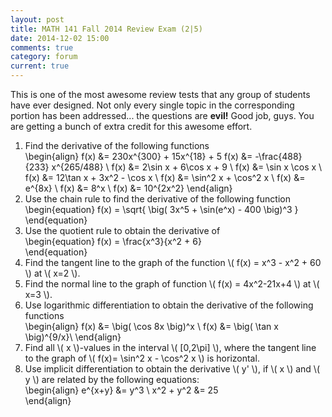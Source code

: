 ```yaml
---
layout: post
title: MATH 141 Fall 2014 Review Exam (2|5)
date: 2014-12-02 15:00
comments: true
category: forum
current: true
---
```


<div class="well">
	This is one of the most awesome review tests that any group of students have ever designed.  Not only every single topic in the corresponding portion has been addressed... the questions are <strong>evil!</strong>   Good job, guys.  You are getting a bunch of extra credit for this awesome effort.
</div>

1. Find the derivative of the following functions
		<div>
			\begin{align}
			f(x) &= 230x^{300} + 15x^{18} + 5
			f(x) &= -\frac{488}{233} x^{265/488} \\
			f(x) &= 2\sin x + 6\cos x + 9 \\
			f(x) &= \sin x \cos x \\
			f(x) &= 12\tan x + 3x^2 - \cos x \\
			f(x) &= \sin^2 x + \cos^2 x \\
			f(x) &= e^{8x} \\
			f(x) &= 8^x \\
			f(x) &= 10^{2x^2}
			\end{align}
		</div>
2. Use the chain rule to find the derivative of the following function
		<div>
			\begin{equation}
			f(x) = \sqrt{ \big( 3x^5 + \sin(e^x) - 400 \big)^3 }	
			\end{equation}
		</div>
3. Use the quotient rule to obtain the derivative of
		<div>
			\begin{equation}
			f(x) = \frac{x^3}{x^2 + 6}	
			\end{equation}
		</div>
4. Find the tangent line to the graph of the function <span>\\( f(x) = x^3 - x^2 + 60 \\)</span> at <span>\\( x=2 \\)</span>.
5. Find the normal line to the graph of function <span>\\( f(x) = 4x^2-21x+4 \\)</span> at <span>\\( x=3 \\)</span>.
6. Use logarithmic differentiation to obtain the derivative of the following functions
		<div>
			\begin{align}
			f(x) &= \big( \cos 8x \big)^x	\\
			f(x) &= \big( \tan x \big)^{9/x}\\
			\end{align}
		</div>
7. Find all <span>\\( x \\)</span>-values in the interval <span>\\( [0,2\pi] \\)</span>, where the tangent line to the graph of <span>\\( f(x)= \sin^2 x - \cos^2 x \\)</span> is horizontal.
8. Use implicit differentiation to obtain the derivative <span>\\( y' \\)</span>, if <span>\\( x \\)</span> and <span>\\( y \\)</span> are related by the following equations:
		<div>
			\begin{align}
			e^{x+y} &= y^3 \\
			x^2 + y^2 &= 25		
			\end{align}
		</div>
		